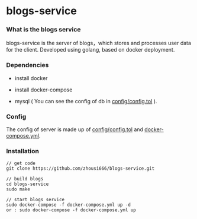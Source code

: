 # blogs-service


### What is the blogs service


blogs-service is the server of blogs，which stores and processes user data for the client.
Developed using golang, based on docker deployment.


### Dependencies


- install docker

- install docker-compose

- mysql ( You can see the config of db in [config/config.tol](https://github.com/zhousi666/blogs-service/blob/master/blogs-service/config/config.toml) ).


### Config 

 The config of server is made up of  [config/config.tol](https://github.com/zhousi666/blogs-service/blob/master/blogs-service/config/config.toml)  and [docker-compose.yml](https://github.com/zhousi666/blogs-service/blob/master/docker-compose.yml).


### Installation

    // get code
    git clone https://github.com/zhousi666/blogs-service.git

    // build blogs
    cd blogs-service
    sudo make

    // start blogs service
    sudo docker-compose -f docker-compose.yml up -d 
    or : sudo docker-compose -f docker-compose.yml up

